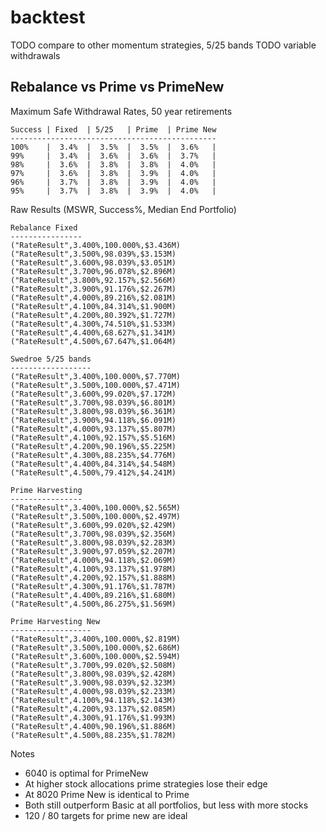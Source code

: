 # backtest



TODO compare to other momentum strategies, 5/25 bands
TODO variable withdrawals

Rebalance vs Prime vs PrimeNew
------------------------------


Maximum Safe Withdrawal Rates, 50 year retirements

    Success | Fixed  | 5/25   | Prime  | Prime New
    ----------------------------------------------
    100%    |  3.4%  |  3.5%  |  3.5%  |  3.6%   |
    99%     |  3.4%  |  3.6%  |  3.6%  |  3.7%   |
    98%     |  3.6%  |  3.8%  |  3.8%  |  4.0%   |
    97%     |  3.6%  |  3.8%  |  3.9%  |  4.0%   |
    96%     |  3.7%  |  3.8%  |  3.9%  |  4.0%   |
    95%     |  3.7%  |  3.8%  |  3.9%  |  4.0%   |


Raw Results (MSWR, Success%, Median End Portfolio)

    Rebalance Fixed
    ----------------
    ("RateResult",3.400%,100.000%,$3.436M)
    ("RateResult",3.500%,98.039%,$3.153M)
    ("RateResult",3.600%,98.039%,$3.051M)
    ("RateResult",3.700%,96.078%,$2.896M)
    ("RateResult",3.800%,92.157%,$2.566M)
    ("RateResult",3.900%,91.176%,$2.267M)
    ("RateResult",4.000%,89.216%,$2.081M)
    ("RateResult",4.100%,84.314%,$1.900M)
    ("RateResult",4.200%,80.392%,$1.727M)
    ("RateResult",4.300%,74.510%,$1.533M)
    ("RateResult",4.400%,68.627%,$1.341M)
    ("RateResult",4.500%,67.647%,$1.064M)

    Swedroe 5/25 bands
    ------------------
    ("RateResult",3.400%,100.000%,$7.770M)
    ("RateResult",3.500%,100.000%,$7.471M)
    ("RateResult",3.600%,99.020%,$7.172M)
    ("RateResult",3.700%,98.039%,$6.801M)
    ("RateResult",3.800%,98.039%,$6.361M)
    ("RateResult",3.900%,94.118%,$6.091M)
    ("RateResult",4.000%,93.137%,$5.807M)
    ("RateResult",4.100%,92.157%,$5.516M)
    ("RateResult",4.200%,90.196%,$5.225M)
    ("RateResult",4.300%,88.235%,$4.776M)
    ("RateResult",4.400%,84.314%,$4.548M)
    ("RateResult",4.500%,79.412%,$4.241M)

    Prime Harvesting
    ----------------
    ("RateResult",3.400%,100.000%,$2.565M)
    ("RateResult",3.500%,100.000%,$2.497M)
    ("RateResult",3.600%,99.020%,$2.429M)
    ("RateResult",3.700%,98.039%,$2.356M)
    ("RateResult",3.800%,98.039%,$2.283M)
    ("RateResult",3.900%,97.059%,$2.207M)
    ("RateResult",4.000%,94.118%,$2.069M)
    ("RateResult",4.100%,93.137%,$1.978M)
    ("RateResult",4.200%,92.157%,$1.888M)
    ("RateResult",4.300%,91.176%,$1.787M)
    ("RateResult",4.400%,89.216%,$1.680M)
    ("RateResult",4.500%,86.275%,$1.569M)

    Prime Harvesting New
    ------------------
    ("RateResult",3.400%,100.000%,$2.819M)
    ("RateResult",3.500%,100.000%,$2.686M)
    ("RateResult",3.600%,100.000%,$2.594M)
    ("RateResult",3.700%,99.020%,$2.508M)
    ("RateResult",3.800%,98.039%,$2.428M)
    ("RateResult",3.900%,98.039%,$2.323M)
    ("RateResult",4.000%,98.039%,$2.233M)
    ("RateResult",4.100%,94.118%,$2.143M)
    ("RateResult",4.200%,93.137%,$2.085M)
    ("RateResult",4.300%,91.176%,$1.993M)
    ("RateResult",4.400%,90.196%,$1.886M)
    ("RateResult",4.500%,88.235%,$1.782M)


Notes

* 6040 is optimal for PrimeNew
* At higher stock allocations prime strategies lose their edge
* At 8020 Prime New is identical to Prime
* Both still outperform Basic at all portfolios, but less with more stocks
* 120 / 80 targets for prime new are ideal